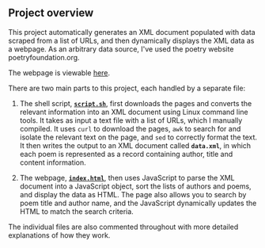 ## Project overview

This project automatically generates an XML document populated with data scraped from a list of URLs, and then dynamically displays the XML data as a webpage. As an arbitrary data source, I've used the poetry website poetryfoundation.org. 

The webpage is viewable [here](https://oldstatue.github.io/demo/).

There are two main parts to this project, each handled by a separate file:

1. The shell script, [**`script.sh`**](https://github.com/oldstatue/demo/blob/master/script.sh), first downloads the pages and converts the relevant information into an XML document using Linux command line tools. It takes as input a text file with a list of URLs, which I manually compiled. It uses `curl` to download the pages, `awk` to search for and isolate the relevant text on the page, and `sed` to correctly format the text. It then writes the output to an XML document called **`data.xml`**, in which each poem is represented as a record containing author, title and content information. 

1. The webpage, [**`index.html`**](https://github.com/oldstatue/demo/blob/master/index.html), then uses JavaScript to parse the XML document into a JavaScript object, sort the lists of authors and poems, and display the data as HTML. The page also allows you to search by poem title and author name, and the JavaScript dynamically updates the HTML to match the search criteria.

The individual files are also commented throughout with more detailed explanations of how they work. 
